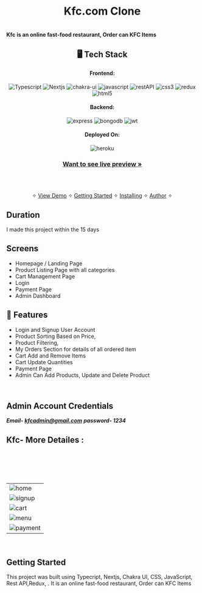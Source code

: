 
<!-- ### https://kfc-mhdsadique.vercel.app/ -->

<h1 align="center">Kfc.com Clone</h1>
<br />
<strong>Kfc is an online fast-food restaurant, Order can KFC Items </strong>

<h2 align="center">🖥️ Tech Stack</h2>

<h4 align="center">Frontend:</h4>

<p align="center">
  <img src="https://img.shields.io/badge/TypeScript-007ACC?style=for-the-badge&logo=typescript&logoColor=white" alt="Typescript" />
  <img src="https://img.shields.io/badge/Nextjs-20232A?style=for-the-badge&logo=react&logoColor=61DAFB" alt="Nextjs" />
  <img src="https://img.shields.io/badge/Chakra%20UI-3bc7bd?style=for-the-badge&logo=chakraui&logoColor=white" alt="chakra-ui" />
  <img src="https://img.shields.io/badge/JavaScript-323330?style=for-the-badge&logo=javascript&logoColor=F7DF1E" alt="javascript" />
  <img src="https://img.shields.io/badge/Rest_API-02303A?style=for-the-badge&logo=react-router&logoColor=white" alt="restAPI" />
  <img src="https://img.shields.io/badge/CSS3-1572B6?style=for-the-badge&logo=css3&logoColor=white" alt="css3" />
    <img src="https://img.shields.io/badge/Redux-593D88?style=for-the-badge&logo=redux&logoColor=white" alt="redux" />
  <img src="https://img.shields.io/badge/HTML5-E34F26?style=for-the-badge&logo=html5&logoColor=white" alt="html5" />
  
</p>

<h4 align="center">Backend:</h4>

<p align="center">
  <img src="https://img.shields.io/badge/Express.js-000000?style=for-the-badge&logo=express&logoColor=white" alt="express" />

  <img src="https://img.shields.io/badge/MongoDB-4EA94B?style=for-the-badge&logo=mongodb&logoColor=white" alt="bongodb" />

  <img src="https://img.shields.io/badge/JWT-000000?style=for-the-badge&logo=JSON%20web%20tokens&logoColor=white" alt="jwt" />

  
</p>

<h4 align="center">Deployed On:</h4>

<p align="center">
  <img src="https://img.shields.io/badge/vercel-430098?style=for-the-badge&logo=vercel&logoColor=white" alt="heroku" />
</p>

<h3 align="center"><a href="https://kfc-mhdsadique.vercel.app/"><strong>Want to see live preview »</strong></a></h3>
<br />

<p align="center">
  <br />&#10023;
  <a href="#Demo">View Demo</a> &#10023;
  <a href="#Getting-Started">Getting Started</a> &#10023; 
  <a href="#Install">Installing</a> &#10023;
  <a href="#Contact Us">Author</a> &#10023;
</p>



## Duration 
I made this project within the 15 days
<br />

## Screens 
- Homepage / Landing Page
- Product Listing Page with all categories
- Cart Management Page
- Login 
- Payment Page
- Admin Dashboard 


## 🚀 Features
- Login and Signup User Account
- Product Sorting Based on Price,
- Product Filtering,
- My Orders Section for details of all ordered item
- Cart Add and Remove Items 
- Cart Update Quantities 
- Payment Page
-  Admin Can Add Products, Update and Delete Product
<br />

## Admin Account Credentials
 ***Email- kfcadmin@gmail.com***
 ***password- 1234***

## Kfc- More Detailes :
<table>
  <tr>
    <td><img src="https://api.onedrive.com/v1.0/drives/4F78EAC6FE3AF45B/items/4F78EAC6FE3AF45B!1622/content?cb=2023-04-04T00%3A39%3A35.8Z" alt="home" /></td>
  </tr>
  <br/>
  <tr>
    <td><img src="https://api.onedrive.com/v1.0/drives/4F78EAC6FE3AF45B/items/4F78EAC6FE3AF45B!1623/thumbnails/0/c786x399/content/kfc_signup.c786x399.png?prefer=noredirect&cb=2023-04-04T00%3A39%3A35.81Z"  alt="signup" /></td>
  </tr>
  <br/>
  <tr>
    <td><img src="https://api.onedrive.com/v1.0/drives/4F78EAC6FE3AF45B/items/4F78EAC6FE3AF45B!1620/thumbnails/0/c1536x785/content/kfc_cart.c1536x785.png?prefer=noredirect&cb=2023-04-04T00%3A39%3A35.827Z"  alt="cart" /></td>
  </tr>
  <br/>
   <tr>
    <td><img src="https://api.onedrive.com/v1.0/drives/4F78EAC6FE3AF45B/items/4F78EAC6FE3AF45B!1621/thumbnails/0/c739x380/content/kfc_menu.c739x380.png?prefer=noredirect&cb=2023-04-04T00%3A39%3A35.813Z"  alt="menu" /></td>
  </tr>
  <br/>
   <tr>
    <td><img src="https://api.onedrive.com/v1.0/drives/4F78EAC6FE3AF45B/items/4F78EAC6FE3AF45B!1624/thumbnails/0/c786x407/content/kfc_payment.c786x407.png?prefer=noredirect&cb=2023-04-04T00%3A39%3A35.803Z"  alt="payment" /></td>
  </tr>

</table>
<br />


## Getting Started

This project was built using Typecript, Nextjs, Chakra UI, CSS, JavaScript, Rest API,Redux, . It is an online fast-food restaurant, Order can KFC Items 
<br />